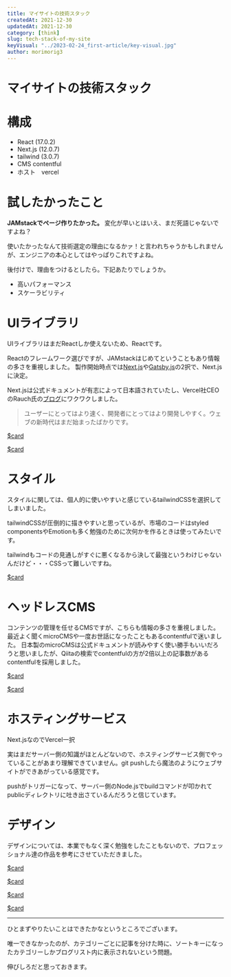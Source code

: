 ```yaml
---
title: マイサイトの技術スタック
createdAt: 2021-12-30
updatedAt: 2021-12-30
category: [think]
slug: tech-stack-of-my-site
keyVisual: "../2023-02-24_first-article/key-visual.jpg"
author: morimorig3
---
```


# マイサイトの技術スタック

# 構成

- React (17.0.2)
- Next.js (12.0.7)
- tailwind (3.0.7)
- CMS contentful
- ホスト　vercel

# 試したかったこと

**JAMstackでページ作りたかった。** 変化が早いとはいえ、まだ死語じゃないですよね？

使いたかったなんて技術選定の理由になるかァ！と言われちゃうかもしれませんが、エンジニアの本心としてはやっぱりこれですよね。

後付けで、理由をつけるとしたら。下記あたりでしょうか。

- 高いパフォーマンス
- スケーラビリティ

# UIライブラリ

UIライブラリはまだReactしか使えないため、Reactです。

Reactのフレームワーク選びですが、JAMstackはじめてということもあり情報の多さを重視しました。
製作開始時点では[Next.js](https://nextjs.org/ "Next.js")や[Gatsby.js](https://www.gatsbyjs.com/ "gatsby.js")の2択で、Next.jsに決定。

Next.jsは公式ドキュメントが有志によって日本語されていたし、Vercel社CEOのRauch氏の[ブログ](https://rauchg.com/ja/2020/vercel)にワクワクしました。

>ユーザーにとってはより速く、開発者にとってはより開発しやすく。ウェブの新時代はまだ始まったばかりです。

[$card](https://nextjs.org/)

[$card](https://www.gatsbyjs.com/)

# スタイル

スタイルに関しては、個人的に使いやすいと感じているtailwindCSSを選択してしまいました。

tailwindCSSが圧倒的に描きやすいと思っているが、市場のコードはstyled componentsやEmotionも多く勉強のために次何かを作るときは使ってみたいです。

tailwindもコードの見通しがすぐに悪くなるから決して最強というわけじゃないんだけど・・・CSSって難しいですね。

[$card](https://tailwindcss.com/)

# ヘッドレスCMS

コンテンツの管理を任せるCMSですが、こちらも情報の多さを重視しました。最近よく聞くmicroCMSや一度お世話になったこともあるcontentfulで迷いました。
日本製のmicroCMSは公式ドキュメントが読みやすく使い勝手もいいだろうと思いましたが、Qiitaの検索でcontentfulの方が2倍以上の記事数があるcontentfulを採用しました。

[$card](https://www.contentful.com/)

[$card](https://document.microcms.io/)

# ホスティングサービス

Next.jsなのでVercel一択

実はまだサーバー側の知識がほとんどないので、ホスティングサービス側でやっていることがあまり理解できていません。git pushしたら魔法のようにウェブサイトができあがっている感覚です。

pushがトリガーになって、サーバー側のNode.jsでbuildコマンドが叩かれてpublicディレクトリに吐き出さているんだろうと信じています。

# デザイン

デザインについては、本業でもなく深く勉強をしたこともないので、プロフェッショナル達の作品を参考にさせていただきました。

[$card](https://nextjs.org/)

[$card](https://ja.reactjs.org/)

[$card](https://engineering.mercari.com/)

[$card](https://zenn.dev/)

---
ひとまずやりたいことはできたかなというところでございます。

唯一できなかったのが、カテゴリーごとに記事を分けた時に、ソートキーになったカテゴリーしかブログリスト内に表示されないという問題。

伸びしろだと思っておきます。